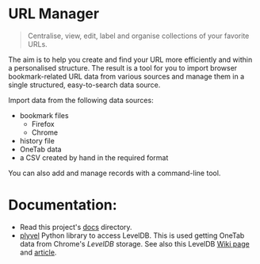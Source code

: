 # URL Manager
> Centralise, view, edit, label and organise collections of your favorite URLs.

The aim is to help you create and find your URL more efficiently and within a personalised structure. The result is a tool for you to import browser bookmark-related URL data from various sources and manage them in a single structured, easy-to-search data source.

Import data from the following data sources:

- bookmark files
    * Firefox
    * Chrome
- history file
- OneTab data
- a CSV created by hand in the required format

You can also add and manage records with a command-line tool.


# Documentation:

- Read this project's [docs](/docs) directory.
- [plyvel](https://plyvel.readthedocs.io) Python library to access LevelDB. This is used getting OneTab data from Chrome's _LevelDB_ storage. See also this LevelDB [Wiki page](https://en.wikipedia.org/wiki/LevelDB) and [article](https://www.developerfusion.com/news/123063/google-talks-leveldb-keyvalue-store-for-chrome/).
